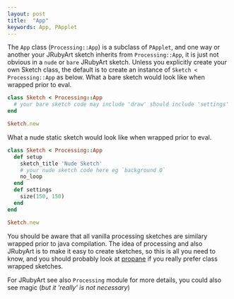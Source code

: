 ```yaml
---
layout: post
title:  "App"
keywords: App, PApplet
---
```

The `App` class (`Processing::App`) is a subclass of `PApplet`, and one way or another your JRubyArt sketch inherits from `Processing::App`, it is just not obvious in a `nude` or `bare` JRubyArt sketch.  Unless you explicitly create your own Sketch class, the default is to create an instance of `Sketch < Processing::App` as below. What a bare sketch would look like when wrapped prior to eval.

```ruby
class Sketch < Processing::App
  # your bare sketch code may include 'draw' should include 'settings'
end

Sketch.new
```

What a nude static sketch would look like when wrapped prior to eval.

```ruby
class Sketch < Processing::App
  def setup
    sketch_title 'Nude Sketch'
    # your nude sketch code here eg `background 0`
    no_loop
  end
  def settings
    size(150, 150)
  end
end

Sketch.new
```
You should be aware that all vanilla processing sketches are similary wrapped prior to java compilation.  The idea of processing and also JRubyArt is to make it easy to create sketches, so this is all you need to know, and you should probably look at [propane][propane] if you really prefer class wrapped sketches.

For JRubyArt see also `Processing` module for more details, you could also see magic (_but it 'really' is not necessary_)

[propane]:https://ruby-processing.github.io/propane/
